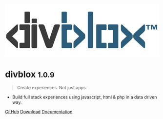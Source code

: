 <!-- _coverpage.md -->

![logo](_media/divblox-logo-1.png)

# divblox <small>1.0.9</small>

> Create experiences. Not just apps.

- Build full stack experiences using javascript, html & php in a data driven way.

[GitHub](https://github.com/divblox/divblox/)
[Download](https://github.com/divblox/divblox/)
[Documentation](#what-is-divblox)
